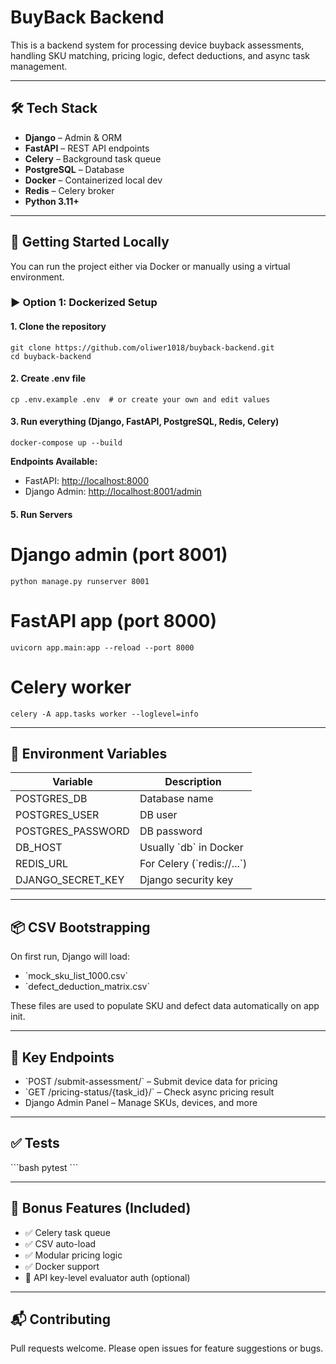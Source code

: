 # BuyBack Backend

This is a backend system for processing device buyback assessments, handling SKU matching, pricing logic, defect
deductions, and async task management.

---

## 🛠 Tech Stack

- **Django** – Admin & ORM
- **FastAPI** – REST API endpoints
- **Celery** – Background task queue
- **PostgreSQL** – Database
- **Docker** – Containerized local dev
- **Redis** – Celery broker
- **Python 3.11+**

---

## 🚀 Getting Started Locally

You can run the project either via Docker or manually using a virtual environment.

### ▶️ Option 1: Dockerized Setup

#### 1. Clone the repository

```
git clone https://github.com/oliwer1018/buyback-backend.git
cd buyback-backend
```

#### 2. Create .env file

```
cp .env.example .env  # or create your own and edit values
```

#### 3. Run everything (Django, FastAPI, PostgreSQL, Redis, Celery)

```
docker-compose up --build
```

**Endpoints Available:**

- FastAPI: [http://localhost:8000](http://localhost:8000)
- Django Admin: [http://localhost:8001/admin](http://localhost:8001)


#### 5. Run Servers

# Django admin (port 8001)

```python manage.py runserver 8001```


# FastAPI app (port 8000)

```uvicorn app.main:app --reload --port 8000```

# Celery worker

```
celery -A app.tasks worker --loglevel=info
```

---

## 📄 Environment Variables

| Variable          | Description                  |
|-------------------|------------------------------|
| POSTGRES_DB       | Database name                |
| POSTGRES_USER     | DB user                      |
| POSTGRES_PASSWORD | DB password                  |
| DB_HOST           | Usually \`db\` in Docker     |
| REDIS_URL         | For Celery (\`redis://...\`) |
| DJANGO_SECRET_KEY | Django security key          |

---

## 📦 CSV Bootstrapping

On first run, Django will load:

- \`mock_sku_list_1000.csv\`
- \`defect_deduction_matrix.csv\`

These files are used to populate SKU and defect data automatically on app init.

---

## 🔁 Key Endpoints

- \`POST /submit-assessment/\` – Submit device data for pricing
- \`GET /pricing-status/{task_id}/\` – Check async pricing result
- Django Admin Panel – Manage SKUs, devices, and more

---

## ✅ Tests

\`\`\`bash
pytest
\`\`\`

---

## 🧩 Bonus Features (Included)

- ✅ Celery task queue
- ✅ CSV auto-load
- ✅ Modular pricing logic
- ✅ Docker support
- 🚧 API key-level evaluator auth (optional)

---

## 📬 Contributing

Pull requests welcome. Please open issues for feature suggestions or bugs.
